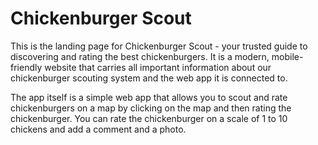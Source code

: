 # Chickenburger Scout

This is the landing page for Chickenburger Scout - your trusted guide to discovering and rating the best chickenburgers.
It is a modern, mobile-friendly website that carries all important information about our chickenburger scouting system and the web app it is connected to.

The app itself is a simple web app that allows you to scout and rate chickenburgers on a map by clicking on the map and then rating the chickenburger. You can rate the chickenburger on a scale of 1 to 10 chickens and add a comment and a photo.
